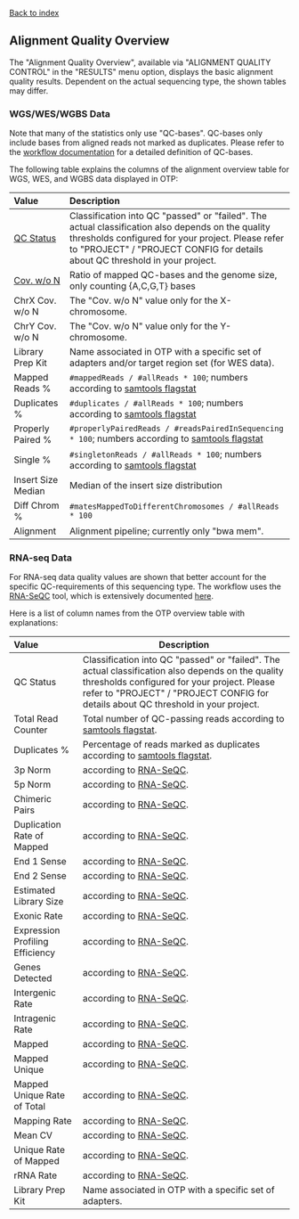 <!--
  ~ Copyright 2011-2024 The OTP authors
  ~
  ~ Permission is hereby granted, free of charge, to any person obtaining a copy
  ~ of this software and associated documentation files (the "Software"), to deal
  ~ in the Software without restriction, including without limitation the rights
  ~ to use, copy, modify, merge, publish, distribute, sublicense, and/or sell
  ~ copies of the Software, and to permit persons to whom the Software is
  ~ furnished to do so, subject to the following conditions:
  ~
  ~ The above copyright notice and this permission notice shall be included in all
  ~ copies or substantial portions of the Software.
  ~
  ~ THE SOFTWARE IS PROVIDED "AS IS", WITHOUT WARRANTY OF ANY KIND, EXPRESS OR
  ~ IMPLIED, INCLUDING BUT NOT LIMITED TO THE WARRANTIES OF MERCHANTABILITY,
  ~ FITNESS FOR A PARTICULAR PURPOSE AND NONINFRINGEMENT. IN NO EVENT SHALL THE
  ~ AUTHORS OR COPYRIGHT HOLDERS BE LIABLE FOR ANY CLAIM, DAMAGES OR OTHER
  ~ LIABILITY, WHETHER IN AN ACTION OF CONTRACT, TORT OR OTHERWISE, ARISING FROM,
  ~ OUT OF OR IN CONNECTION WITH THE SOFTWARE OR THE USE OR OTHER DEALINGS IN THE
  ~ SOFTWARE.
  -->

[Back to index](index.md)

## Alignment Quality Overview

The "Alignment Quality Overview", available via "ALIGNMENT QUALITY CONTROL" in the "RESULTS" menu option, displays the basic alignment quality results. Dependent on the actual sequencing type, the shown tables may differ.

### WGS/WES/WGBS Data

Note that many of the statistics only use "QC-bases". QC-bases only include bases from aligned reads not marked as duplicates. Please refer to the [workflow documentation](https://github.com/DKFZ-ODCF/AlignmentAndQCWorkflows/wiki/3.-Results#qc-bases) for a detailed definition of QC-bases.

The following table explains the columns of the alignment overview table for WGS, WES, and WGBS data displayed in OTP:

| Value | Description |
|:------|:------------|
| [QC Status](https://github.com/DKFZ-ODCF/AlignmentAndQCWorkflows/wiki/3.-Results#FastQC) | Classification into QC "passed" or "failed". The actual classification also depends on the quality thresholds configured for your project. Please refer to "PROJECT" / "PROJECT CONFIG for details about QC threshold in your project. |
| [Cov. w/o N](https://github.com/DKFZ-ODCF/AlignmentAndQCWorkflows/wiki/3.-Results#genome_wo_n_coverage_qc_bases) | Ratio of mapped QC-bases and the genome size, only counting {A,C,G,T} bases |
| ChrX Cov. w/o N | The "Cov. w/o N" value only for the X-chromosome. |
| ChrY Cov. w/o N | The "Cov. w/o N" value only for the Y-chromosome. |
| Library Prep Kit | Name associated in OTP with a specific set of adapters and/or target region set (for WES data).  |
| Mapped Reads % | `#mappedReads / #allReads * 100`; numbers according to [samtools flagstat](https://www.htslib.org/doc/samtools.html) |
| Duplicates % | `#duplicates / #allReads * 100`; numbers according to [samtools flagstat](https://www.htslib.org/doc/samtools.html) |
| Properly Paired % | `#properlyPairedReads / #readsPairedInSequencing * 100`; numbers according to [samtools flagstat](https://www.htslib.org/doc/samtools.html) |
| Single % | `#singletonReads / #allReads * 100`; numbers according to [samtools flagstat](https://www.htslib.org/doc/samtools.html) |
| Insert Size Median | Median of the insert size distribution |
| Diff Chrom % | `#matesMappedToDifferentChromosomes / #allReads * 100` |
| Alignment | Alignment pipeline; currently only "bwa mem". |

### RNA-seq Data

For RNA-seq data quality values are shown that better account for the specific QC-requirements of this sequencing type. The workflow uses the [RNA-SeQC](https://github.com/broadinstitute/rnaseqc) tool, which is extensively documented [here](https://github.com/broadinstitute/rnaseqc/blob/master/Metrics.md).

Here is a list of column names from the OTP overview table with explanations:

| Value | Description |
|:-------|------|
| QC Status | Classification into QC "passed" or "failed". The actual classification also depends on the quality thresholds configured for your project. Please refer to "PROJECT" / "PROJECT CONFIG for details about QC threshold in your project. |
| Total Read Counter | Total number of QC-passing reads according to [samtools flagstat](https://www.htslib.org/doc/samtools.html). |
| Duplicates % | Percentage of reads marked as duplicates according to [samtools flagstat](https://www.htslib.org/doc/samtools.html). |
| 3p Norm | according to [RNA-SeQC](https://github.com/broadinstitute/rnaseqc). |
| 5p Norm | according to [RNA-SeQC](https://github.com/broadinstitute/rnaseqc). |
| Chimeric Pairs | according to [RNA-SeQC](https://github.com/broadinstitute/rnaseqc). |
| Duplication Rate of Mapped | according to [RNA-SeQC](https://github.com/broadinstitute/rnaseqc). |
| End 1 Sense | according to [RNA-SeQC](https://github.com/broadinstitute/rnaseqc). |
| End 2 Sense | according to [RNA-SeQC](https://github.com/broadinstitute/rnaseqc). |
| Estimated Library Size | according to [RNA-SeQC](https://github.com/broadinstitute/rnaseqc). |
| Exonic Rate | according to [RNA-SeQC](https://github.com/broadinstitute/rnaseqc). |
| Expression Profiling Efficiency | according to [RNA-SeQC](https://github.com/broadinstitute/rnaseqc). |
| Genes Detected | according to [RNA-SeQC](https://github.com/broadinstitute/rnaseqc). |
| Intergenic Rate | according to [RNA-SeQC](https://github.com/broadinstitute/rnaseqc). |
| Intragenic Rate | according to [RNA-SeQC](https://github.com/broadinstitute/rnaseqc). |
| Mapped | according to [RNA-SeQC](https://github.com/broadinstitute/rnaseqc). |
| Mapped Unique | according to [RNA-SeQC](https://github.com/broadinstitute/rnaseqc). |
| Mapped Unique Rate of Total | according to [RNA-SeQC](https://github.com/broadinstitute/rnaseqc). |
| Mapping Rate | according to [RNA-SeQC](https://github.com/broadinstitute/rnaseqc). |
| Mean CV | according to [RNA-SeQC](https://github.com/broadinstitute/rnaseqc). |
| Unique Rate of Mapped | according to [RNA-SeQC](https://github.com/broadinstitute/rnaseqc).
| rRNA Rate | according to [RNA-SeQC](https://github.com/broadinstitute/rnaseqc). |
| Library Prep Kit | Name associated in OTP with a specific set of adapters. |
